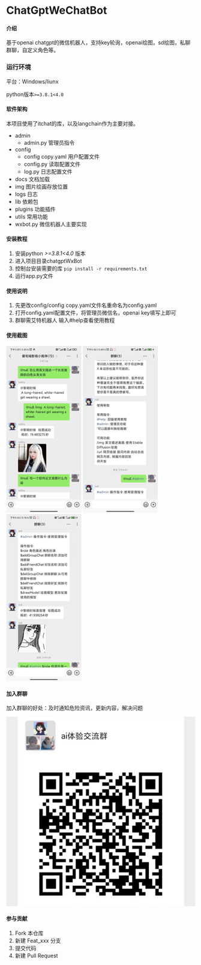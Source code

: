 # ChatGptWeChatBot

#### 介绍
基于openai chatgpt的微信机器人，支持key轮询，openai绘图，sd绘图，私聊群聊，自定义角色等。

### 运行环境

平台：Windows/liunx

python版本`>=3.8.1<4.0`

#### 软件架构
本项目使用了itchat的库，以及langchain作为主要对接。
- admin
    - admin.py 管理员指令
- config
    - config copy.yaml 用户配置文件
    - config.py 读取配置文件
    - log.py 日志配置文件
- docs 文档加载
- img 图片绘画存放位置
- logs 日志
- lib 依赖包
- plugins 功能插件
- utils 常用功能
- wxbot.py 微信机器人主要实现

#### 安装教程

1. 安装python *>=3.8.1<4.0* 版本
2. 进入项目目录chatgptWxBot
3. 控制台安装需要的库
    `pip install -r requirements.txt`
4. 运行app.py文件

#### 使用说明

1. 先更改config/config copy.yaml文件名重命名为config.yaml
2. 打开config.yaml配置文件，将管理员微信名，openai key填写上即可
3. 群聊需艾特机器人 输入#help查看使用教程

#### 使用截图

<img src="img/%E4%BD%BF%E7%94%A8.jpg" width="200">
<img src="img/%E5%8A%9F%E8%83%BD.jpg" width="200">
<img src="img/%E7%AE%A1%E7%90%86.jpg" width="200">

#### 加入群聊
加入群聊的好处：及时通知危险资讯，更新内容，解决问题

![img](img/ai.png)

#### 参与贡献

1.  Fork 本仓库
2.  新建 Feat_xxx 分支
3.  提交代码
4.  新建 Pull Request


